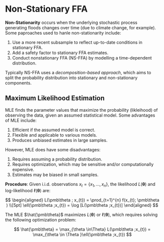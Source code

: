 # Non-Stationary FFA

**Non-Stationarity** occurs when the underlying stochastic process generating floods changes over time (due to climate change, for example). Some paproaches used to hanle non-stationarity include:

1. Use a more recent subsample to reflect up-to-date conditions in stationary FFA.
2. Add a safety factor to stationary FFA estimates.
3. Conduct nonstationary FFA (NS-FFA) by modelling a time-dependent distribution.

Typically NS-FFA uses a *decomposition-based approach*, which aims to split the probability distribution into stationary and non-stationary components.

## Maximum Likelihood Estimation

MLE finds the parameter values that maximize the probability (likleihood) of observing the data, given an assumed statistical model. Some advantages of MLE include:

1. Efficient if the assumed model is correct.
2. Flexible and applicable to various models.
3. Produces unbiased estimates in large samples.

However, MLE does have some disadvantages:

1. Requires assuming a probability distribution.
2. Requires optimization, which may be sensitive and/or computationally expensive.
3. Estimates may be biased in small samples.

**Procedure**: Given i.i.d. observations $x_{t} = \{x_{1}, \dots , x_{n}\}$, the likelihood $L(\pmb\theta)$ and log-likelihood $\ell(\pmb\theta)$ are:

$$
\begin{aligned}
L(\pmb\theta ; x_{t}) = \prod_{t=1}^{n} f(x_{t}; \pmb\theta ) \\[5pt]
\ell(\pmb\theta ;x_{t}) = \log [L(\pmb\theta ;x_{t})]
\end{aligned}
$$ 

The MLE $\hat{\pmb\theta}$ maximizes $L(\pmb\theta)$ or $\ell(\pmb\theta)$, which requires solving the following optimization problem:

$$
\hat{\pmb\theta} = \max_{\theta \in\Theta} L(\pmb\theta ;x_{t}) = \max_{\theta  \in  \Theta }\ell(\pmb\theta ;x_{t})
$$ 

